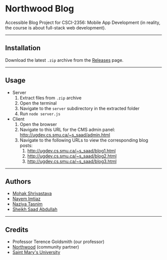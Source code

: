 # Northwood Blog

Accessible Blog Project for CSCI-2356: Mobile App Development (in reality, the course is about full-stack web development).

---

## Installation

Download the latest `.zip` archive from the [Releases][release] page.

---

## Usage

-   Server
    1. Extract files from `.zip` archive
    1. Open the terminal
    1. Navigate to the `server` subdirectory in the extracted folder
    1. Run `node server.js`
-   Client
    1. Open the browser
    1. Navigate to this URL for the CMS admin panel: http://ugdev.cs.smu.ca/~s_saad/admin.html
    1. Navigate to the following URLs to view the corresponding blog posts:
        1. http://ugdev.cs.smu.ca/~s_saad/blog1.html
        1. http://ugdev.cs.smu.ca/~s_saad/blog2.html
        1. http://ugdev.cs.smu.ca/~s_saad/blog3.html

---

## Authors

-   [Mohak Shrivastava][mohak]
-   [Nayem Imtiaz][nayem]
-   [Naziya Tasnim][naziya]
-   [Sheikh Saad Abdullah][sheikh]

---

## Credits

-   Professor Terence Goldsmith (our professor)
-   [Northwood][northwood] (community partner)
-   [Saint Mary's University][smu]

<!-- Links -->

[release]: https://github.com/SMU-Code-C/blog/releases
[mohak]: https://github.com/mohak75
[nayem]: https://github.com/nayem11147
[naziya]: https://github.com/nazy00
[sheikh]: https://github.com/cybardev
[northwood]: https://northwood.care/
[smu]: https://www.smu.ca/
